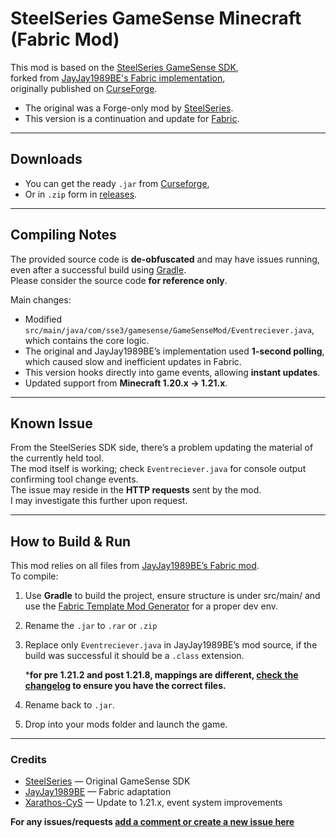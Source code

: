 # SteelSeries GameSense Minecraft (Fabric Mod)

This mod is based on the [SteelSeries GameSense SDK](https://github.com/SteelSeries/gamesense-sdk),  
forked from [JayJay1989BE's Fabric implementation](https://github.com/nevoka-be/gamesense-sdk),  
originally published on [CurseForge](https://www.curseforge.com/minecraft/mc-mods/steelseries-gamesense-fabric).

- The original was a Forge-only mod by [SteelSeries](https://github.com/SteelSeries).  
- This version is a continuation and update for [Fabric](https://github.com/FabricMC).

---

## Downloads

- You can get the ready `.jar` from [Curseforge](https://www.curseforge.com/minecraft/mc-mods/steelseries-gamesense-fabric-continued),
- Or in `.zip` form in [releases](https://github.com/Xarathos-CyS/SteelSeries-GameSense-Minecraft-Fabric-Mod/releases).

---

## Compiling Notes

The provided source code is **de-obfuscated** and may have issues running,  
even after a successful build using [Gradle](https://github.com/gradle/gradle).  
Please consider the source code **for reference only**.

Main changes:
- Modified `src/main/java/com/sse3/gamesense/GameSenseMod/Eventreciever.java`, which contains the core logic.
- The original and JayJay1989BE’s implementation used **1-second polling**, which caused slow and inefficient updates in Fabric.
- This version hooks directly into game events, allowing **instant updates**.
- Updated support from **Minecraft 1.20.x → 1.21.x**.

---

## Known Issue

From the SteelSeries SDK side, there’s a problem updating the material of the currently held tool.  
The mod itself is working; check `Eventreciever.java` for console output confirming tool change events.  
The issue may reside in the **HTTP requests** sent by the mod.  
I may investigate this further upon request.

---

## How to Build & Run

This mod relies on all files from [JayJay1989BE’s Fabric mod](https://www.curseforge.com/minecraft/mc-mods/steelseries-gamesense-fabric).  
To compile:
1. Use **Gradle** to build the project, ensure structure is under src/main/ and use the [Fabric Template Mod Generator](https://fabricmc.net/develop/template/) for a proper dev env.
2. Rename the `.jar` to `.rar` or `.zip`
3. Replace only `Eventreciever.java` in JayJay1989BE’s mod source, if the build was successful it should be a `.class` extension.
   
   ***for pre 1.21.2 and post 1.21.8, mappings are different, [check the changelog](https://github.com/Xarathos-CyS/SteelSeries-GameSense-Minecraft-Fabric-Mod/blob/main/CHANGELOG) to ensure you have the correct files.**
5. Rename back to `.jar`.  
6. Drop into your mods folder and launch the game.

---

### Credits
- [SteelSeries](https://github.com/SteelSeries) — Original GameSense SDK  
- [JayJay1989BE](https://github.com/nevoka-be) — Fabric adaptation  
- [Xarathos-CyS](https://github.com/Xarathos-CyS) — Update to 1.21.x, event system improvements

**For any issues/requests [add a comment or create a new issue here](https://github.com/Xarathos-CyS/SteelSeries-GameSense-Minecraft-Fabric-Mod/issues/1)**
